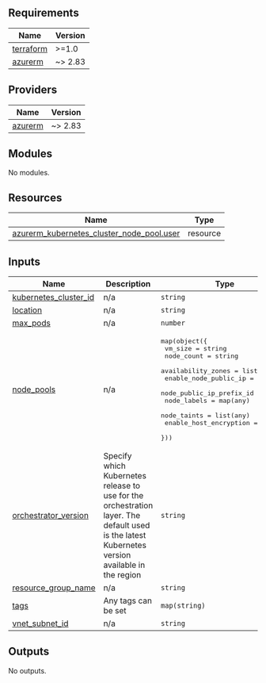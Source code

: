 ## Requirements

| Name | Version |
|------|---------|
| <a name="requirement_terraform"></a> [terraform](#requirement\_terraform) | >=1.0 |
| <a name="requirement_azurerm"></a> [azurerm](#requirement\_azurerm) | ~> 2.83 |

## Providers

| Name | Version |
|------|---------|
| <a name="provider_azurerm"></a> [azurerm](#provider\_azurerm) | ~> 2.83 |

## Modules

No modules.

## Resources

| Name | Type |
|------|------|
| [azurerm_kubernetes_cluster_node_pool.user](https://registry.terraform.io/providers/hashicorp/azurerm/latest/docs/resources/kubernetes_cluster_node_pool) | resource |

## Inputs

| Name | Description | Type | Default | Required |
|------|-------------|------|---------|:--------:|
| <a name="input_kubernetes_cluster_id"></a> [kubernetes\_cluster\_id](#input\_kubernetes\_cluster\_id) | n/a | `string` | n/a | yes |
| <a name="input_location"></a> [location](#input\_location) | n/a | `string` | `"westeurope"` | no |
| <a name="input_max_pods"></a> [max\_pods](#input\_max\_pods) | n/a | `number` | `100` | no |
| <a name="input_node_pools"></a> [node\_pools](#input\_node\_pools) | n/a | <pre>map(object({<br>    vm_size                  = string<br>    node_count               = string<br>    availability_zones       = list(any)<br>    enable_node_public_ip    = bool<br>    node_public_ip_prefix_id = string<br>    node_labels              = map(any)<br>    node_taints              = list(any)<br>    enable_host_encryption   = bool<br>  }))</pre> | `{}` | no |
| <a name="input_orchestrator_version"></a> [orchestrator\_version](#input\_orchestrator\_version) | Specify which Kubernetes release to use for the orchestration layer. The default used is the latest Kubernetes version available in the region | `string` | `null` | no |
| <a name="input_resource_group_name"></a> [resource\_group\_name](#input\_resource\_group\_name) | n/a | `string` | n/a | yes |
| <a name="input_tags"></a> [tags](#input\_tags) | Any tags can be set | `map(string)` | `{}` | no |
| <a name="input_vnet_subnet_id"></a> [vnet\_subnet\_id](#input\_vnet\_subnet\_id) | n/a | `string` | n/a | yes |

## Outputs

No outputs.
